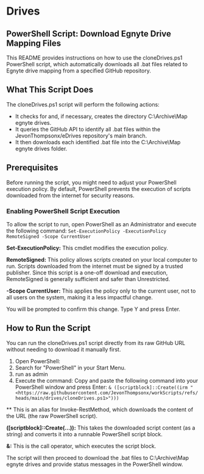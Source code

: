# Drives

## PowerShell Script: Download Egnyte Drive Mapping Files
This README provides instructions on how to use the cloneDrives.ps1 PowerShell script, which automatically downloads all .bat files related to Egnyte drive mapping from a specified GitHub repository.

## What This Script Does
The cloneDrives.ps1 script will perform the following actions:
- It checks for and, if necessary, creates the directory C:\Archive\Map egnyte drives.
- It queries the GitHub API to identify all .bat files within the JevonThompsonx/eDrives repository's main branch.
- It then downloads each identified .bat file into the C:\Archive\Map egnyte drives folder.

## Prerequisites
Before running the script, you might need to adjust your PowerShell execution policy. By default, PowerShell prevents the execution of scripts downloaded from the internet for security reasons.

### Enabling PowerShell Script Execution
To allow the script to run, open PowerShell as an Administrator and execute the following command:
`Set-ExecutionPolicy -ExecutionPolicy RemoteSigned -Scope CurrentUser`

**Set-ExecutionPolicy:** This cmdlet modifies the execution policy.

**RemoteSigned:** This policy allows scripts created on your local computer to run. Scripts downloaded from the internet must be signed by a trusted publisher. Since this script is a one-off download and execution, RemoteSigned is generally sufficient and safer than Unrestricted.

**-Scope CurrentUser:** This applies the policy only to the current user, not to all users on the system, making it a less impactful change.

You will be prompted to confirm this change. Type Y and press Enter.

## How to Run the Script
You can run the cloneDrives.ps1 script directly from its raw GitHub URL without needing to download it manually first.

1. Open PowerShell:
2. Search for "PowerShell" in your Start Menu.
3. run as admin
4. Execute the command: Copy and paste the following command into your PowerShell window and press Enter:
`& ([scriptblock]::Create((irm "<https://raw.githubusercontent.com/JevonThompsonx/workScripts/refs/heads/main/drives/cloneDrives.ps1>")))`

** This is an alias for Invoke-RestMethod, which downloads the content of the URL (the raw PowerShell script).

**([scriptblock]::Create(...)):** This takes the downloaded script content (as a string) and converts it into a runnable PowerShell script block.

**&:** This is the call operator, which executes the script block.

The script will then proceed to download the .bat files to C:\Archive\Map egnyte drives and provide status messages in the PowerShell window.
